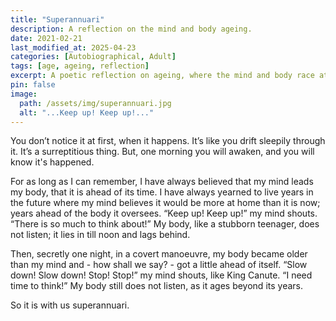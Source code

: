 ```yaml
---
title: "Superannuari"
description: A reflection on the mind and body ageing.
date: 2021-02-21
last_modified_at: 2025-04-23
categories: [Autobiographical, Adult]
tags: [age, ageing, reflection]
excerpt: A poetic reflection on ageing, where the mind and body race at odds, leaving me a superannuari.
pin: false
image:
  path: /assets/img/superannuari.jpg
  alt: "...Keep up! Keep up!..."
---
```


You don’t notice it at first, when it happens. It’s like you drift sleepily through it. It’s a surreptitious thing. But, one morning you will awaken, and you will know it's happened. 

For as long as I can remember, I have always believed that my mind leads my body, that it is ahead of its time. I have always yearned to live years in the future where my mind believes it would be more at home than it is now; years ahead of the body it oversees. “Keep up! Keep up!” my mind shouts. “There is so much to think about!” My body, like a stubborn teenager, does not listen; it lies in till noon and lags behind.

Then, secretly one night, in a covert manoeuvre, my body became older than my mind and - how shall we say? - got a little ahead of itself. “Slow down! Slow down! Stop! Stop!” my mind shouts, like King Canute. “I need time to think!” My body still does not listen, as it ages beyond its years.

So it is with us superannuari.
